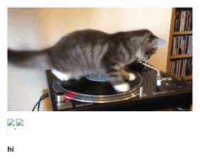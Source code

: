 ![](https://raw.githubusercontent.com/slashotw/slashotw/main/catdisk.gif)

<a href="https://github.com/slashotw">
  <img align="center" src="https://github-readme-stats.vercel.app/api?username=slashotw&theme=buefy&show_icons=true&border_radius=10%&line_height=27" style="margin-bottom: 20px;"/>
</a>
<a href="https://github.com/slashotw">
  <img align="center" src="https://github-readme-stats.vercel.app/api/top-langs/?username=slashotw&theme=buefy&border_radius=10%&langs_count=3" style="max-width: 100%;margin-bottom: 20px;"/>
</a>
<br>


###  hi

